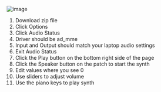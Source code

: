 ![image](https://github.com/XINEXPORT/resonant-lopass-filter/assets/40744735/18a00529-62e0-4b1b-a479-deba8c2455ea)


1. Download zip file <br>
2. Click Options <br>
3. Click Audio Status <br>
4. Driver should be ad_mme <br>
5. Input and Output should match your laptop audio settings <br>
6. Exit Audio Status <br>
7. Click the Play button on the bottom right side of the page <br>
8. Click the Speaker button on the patch to start the synth <br>
9. Edit values where you see 0 <br>
10. Use sliders to adjust volume <br>
11. Use the piano keys to play synth <br>
